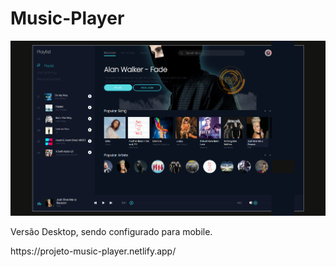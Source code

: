 # Music-Player
<img src="music-player.png" alt="Interface do projeto"/>
<br>
<p> Versão Desktop, sendo configurado para mobile. </p>
https://projeto-music-player.netlify.app/
